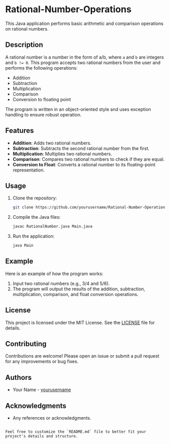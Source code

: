 # Rational-Number-Operations

This Java application performs basic arithmetic and comparison operations on rational numbers.

## Description

A rational number is a number in the form of a/b, where `a` and `b` are integers and `b != 0`. This program accepts two rational numbers from the user and performs the following operations:

- Addition
- Subtraction
- Multiplication
- Comparison
- Conversion to floating point

The program is written in an object-oriented style and uses exception handling to ensure robust operation.

## Features

- **Addition**: Adds two rational numbers.
- **Subtraction**: Subtracts the second rational number from the first.
- **Multiplication**: Multiplies two rational numbers.
- **Comparison**: Compares two rational numbers to check if they are equal.
- **Conversion to Float**: Converts a rational number to its floating-point representation.

## Usage

1. Clone the repository:
    ```bash
    git clone https://github.com/yourusername/Rational-Number-Operations.git
    ```
2. Compile the Java files:
    ```bash
    javac RationalNumber.java Main.java
    ```
3. Run the application:
    ```bash
    java Main
    ```

## Example

Here is an example of how the program works:

1. Input two rational numbers (e.g., 3/4 and 5/6).
2. The program will output the results of the addition, subtraction, multiplication, comparison, and float conversion operations.



## License

This project is licensed under the MIT License. See the [LICENSE](LICENSE) file for details.

## Contributing

Contributions are welcome! Please open an issue or submit a pull request for any improvements or bug fixes.

## Authors

- Your Name - [yourusername](https://github.com/yourusername)

## Acknowledgments

- Any references or acknowledgments.

```

Feel free to customize the `README.md` file to better fit your project's details and structure.
